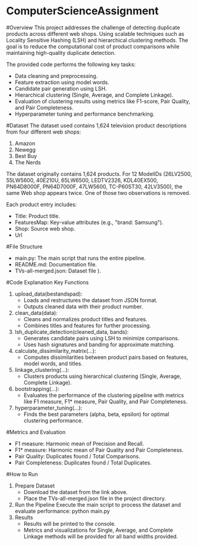# ComputerScienceAssignment

#Overview
This project addresses the challenge of detecting duplicate products across different web shops. Using scalable techniques such as Locality Sensitive Hashing (LSH) and hierarchical clustering methods. The goal is to reduce the computational cost of product comparisons while maintaining high-quality duplicate detection.

The provided code performs the following key tasks:
* Data cleaning and preprocessing.
* Feature extraction using model words.
* Candidate pair generation using LSH.
* Hierarchical clustering (Single, Average, and Complete Linkage).
* Evaluation of clustering results using metrics like F1-score, Pair Quality, and Pair Completeness.
* Hyperparameter tuning and performance benchmarking.

#Dataset
The dataset used contains 1,624 television product descriptions from four different web shops:
1. Amazon
2. Newegg
3. Best Buy
4. The Nerds

The dataset originally contains 1,624 products. For 12 ModelIDs (26LV2500, 55LW5600, 40E210U, 65LW6500, LEDTV2326, KDL40EX500, PN64D8000F, PN64D7000F, 47LW5600, TC-P60ST30, 42LV3500), the same Web shop appears twice. One of those two observations is removed.

Each product entry includes:
* Title: Product title.
* FeaturesMap: Key-value attributes (e.g., "brand: Samsung").
* Shop: Source web shop.
* Url

#File Structure
* main.py: The main script that runs the entire pipeline.
* README.md: Documentation file.
* TVs-all-merged.json: Dataset file ).

#Code Explanation
Key Functions
1. upload_data(bestandspad):
    * Loads and restructures the dataset from JSON format.
    * Outputs cleaned data with their product number.
2. clean_data(data):
    * Cleans and normalizes product titles and features.
    * Combines titles and features for further processing.
3. lsh_duplicate_detection(cleaned_data, bands):
    * Generates candidate pairs using LSH to minimize comparisons.
    * Uses hash signatures and banding for approximate matching.
4. calculate_dissimilarity_matrix(...):
    * Computes dissimilarities between product pairs based on features, model words, and titles.
5. linkage_clustering(...):
    * Clusters products using hierarchical clustering (Single, Average, Complete Linkage).
6. bootstrapping(...):
    * Evaluates the performance of the clustering pipeline with metrics like F1 measure, F1* measure, Pair Quality, and Pair Completeness.
7. hyperparameter_tuning(...):
    * Finds the best parameters (alpha, beta, epsilon) for optimal clustering performance.

#Metrics and Evaluation
* F1 measure: Harmonic mean of Precision and Recall.
* F1* measure: Harmonic mean of Pair Quality and Pair Completeness.
* Pair Quality: Duplicates found / Total Comparisons.
* Pair Completeness: Duplicates found / Total Duplicates.

#How to Run
1. Prepare Dataset
    * Download the dataset from the link above.
    * Place the TVs-all-merged.json file in the project directory.
2. Run the Pipeline Execute the main script to process the dataset and evaluate performance: python main.py
3. Results
    * Results will be printed to the console.
    * Metrics and visualizations for Single, Average, and Complete Linkage methods will be provided for all band widths provided.


